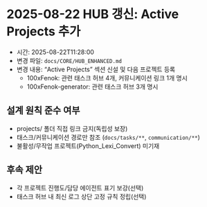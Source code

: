 # 2025-08-22 HUB 갱신: Active Projects 추가

- 시간: 2025-08-22T11:28:00
- 변경 파일: `docs/CORE/HUB_ENHANCED.md`
- 변경 내용: “Active Projects” 섹션 신설 및 다음 프로젝트 등록
  - 100xFenok: 관련 태스크 허브 4개, 커뮤니케이션 링크 1개 명시
  - 100xFenok-generator: 관련 태스크 허브 3개 명시

## 설계 원칙 준수 여부
- projects/ 폴더 직접 링크 금지(독립성 보장)
- 태스크/커뮤니케이션 경로만 참조 (`docs/tasks/**`, `communication/**`)
- 불활성/무작업 프로젝트(Python_Lexi_Convert) 미기재

## 후속 제안
- 각 프로젝트 진행도/담당 에이전트 표기 보강(선택)
- 태스크 허브 내 최신 로그 상단 고정 규칙 정립(선택)

